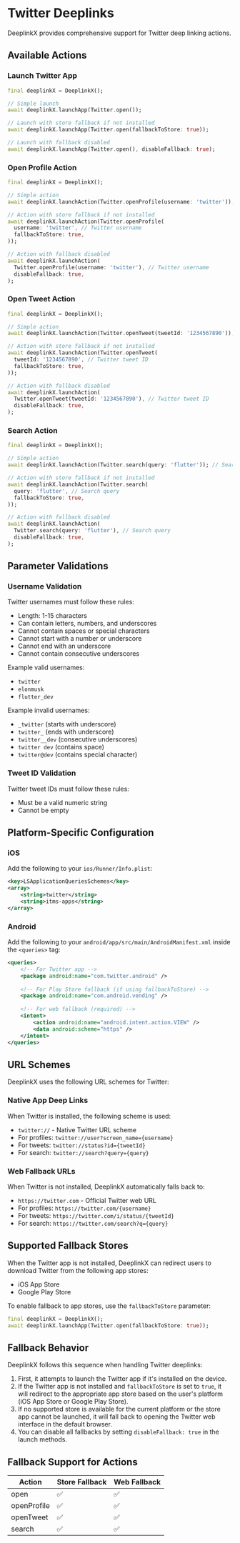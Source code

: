 # Twitter Deeplinks

DeeplinkX provides comprehensive support for Twitter deep linking actions.

## Available Actions

### Launch Twitter App
```dart
final deeplinkX = DeeplinkX();

// Simple launch
await deeplinkX.launchApp(Twitter.open());

// Launch with store fallback if not installed
await deeplinkX.launchApp(Twitter.open(fallbackToStore: true));

// Launch with fallback disabled
await deeplinkX.launchApp(Twitter.open(), disableFallback: true);
```

### Open Profile Action
```dart
final deeplinkX = DeeplinkX();

// Simple action
await deeplinkX.launchAction(Twitter.openProfile(username: 'twitter')); // Twitter username

// Action with store fallback if not installed
await deeplinkX.launchAction(Twitter.openProfile(
  username: 'twitter', // Twitter username
  fallbackToStore: true,
));

// Action with fallback disabled
await deeplinkX.launchAction(
  Twitter.openProfile(username: 'twitter'), // Twitter username
  disableFallback: true,
);
```

### Open Tweet Action
```dart
final deeplinkX = DeeplinkX();

// Simple action
await deeplinkX.launchAction(Twitter.openTweet(tweetId: '1234567890')); // Twitter tweet ID

// Action with store fallback if not installed
await deeplinkX.launchAction(Twitter.openTweet(
  tweetId: '1234567890', // Twitter tweet ID
  fallbackToStore: true,
));

// Action with fallback disabled
await deeplinkX.launchAction(
  Twitter.openTweet(tweetId: '1234567890'), // Twitter tweet ID
  disableFallback: true,
);
```

### Search Action
```dart
final deeplinkX = DeeplinkX();

// Simple action
await deeplinkX.launchAction(Twitter.search(query: 'flutter')); // Search query

// Action with store fallback if not installed
await deeplinkX.launchAction(Twitter.search(
  query: 'flutter', // Search query
  fallbackToStore: true,
));

// Action with fallback disabled
await deeplinkX.launchAction(
  Twitter.search(query: 'flutter'), // Search query
  disableFallback: true,
);
```

## Parameter Validations

### Username Validation
Twitter usernames must follow these rules:
- Length: 1-15 characters
- Can contain letters, numbers, and underscores
- Cannot contain spaces or special characters
- Cannot start with a number or underscore
- Cannot end with an underscore
- Cannot contain consecutive underscores

Example valid usernames:
- `twitter`
- `elonmusk`
- `flutter_dev`

Example invalid usernames:
- `_twitter` (starts with underscore)
- `twitter_` (ends with underscore)
- `twitter__dev` (consecutive underscores)
- `twitter dev` (contains space)
- `twitter@dev` (contains special character)

### Tweet ID Validation
Twitter tweet IDs must follow these rules:
- Must be a valid numeric string
- Cannot be empty

## Platform-Specific Configuration

### iOS
Add the following to your `ios/Runner/Info.plist`:
```xml
<key>LSApplicationQueriesSchemes</key>
<array>
    <string>twitter</string>
    <string>itms-apps</string>
</array>
```

### Android
Add the following to your `android/app/src/main/AndroidManifest.xml` inside the `<queries>` tag:
```xml
<queries>
    <!-- For Twitter app -->
    <package android:name="com.twitter.android" />
    
    <!-- For Play Store fallback (if using fallbackToStore) -->
    <package android:name="com.android.vending" />
    
    <!-- For web fallback (required) -->
    <intent>
        <action android:name="android.intent.action.VIEW" />
        <data android:scheme="https" />
    </intent>
</queries>
```

## URL Schemes

DeeplinkX uses the following URL schemes for Twitter:

### Native App Deep Links
When Twitter is installed, the following scheme is used:
- `twitter://` - Native Twitter URL scheme
- For profiles: `twitter://user?screen_name={username}`
- For tweets: `twitter://status?id={tweetId}`
- For search: `twitter://search?query={query}`

### Web Fallback URLs
When Twitter is not installed, DeeplinkX automatically falls back to:
- `https://twitter.com` - Official Twitter web URL
- For profiles: `https://twitter.com/{username}`
- For tweets: `https://twitter.com/i/status/{tweetId}`
- For search: `https://twitter.com/search?q={query}`

## Supported Fallback Stores
When the Twitter app is not installed, DeeplinkX can redirect users to download Twitter from the following app stores:

- iOS App Store
- Google Play Store

To enable fallback to app stores, use the `fallbackToStore` parameter:

```dart
final deeplinkX = DeeplinkX();
await deeplinkX.launchApp(Twitter.open(fallbackToStore: true));
```

## Fallback Behavior
DeeplinkX follows this sequence when handling Twitter deeplinks:

1. First, it attempts to launch the Twitter app if it's installed on the device.
2. If the Twitter app is not installed and `fallbackToStore` is set to `true`, it will redirect to the appropriate app store based on the user's platform (iOS App Store or Google Play Store).
3. If no supported store is available for the current platform or the store app cannot be launched, it will fall back to opening the Twitter web interface in the default browser.
4. You can disable all fallbacks by setting `disableFallback: true` in the launch methods.

## Fallback Support for Actions

| Action      | Store Fallback | Web Fallback |
| ----------- | -------------- | ------------ |
| open        | ✅              | ✅            |
| openProfile | ✅              | ✅            |
| openTweet   | ✅              | ✅            |
| search      | ✅              | ✅            |